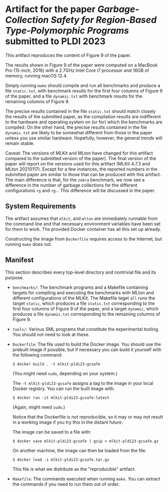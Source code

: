# Artifact for the paper *Garbage-Collection Safety for Region-Based Type-Polymorphic Programs* submitted to PLDI 2023

This artifact reproduces the content of Figure 9 of the paper.

The results shown in Figure 9 of the paper were computed on a MacBook
Pro (15-inch, 2016) with a 2.7GHz Intel Core i7 processor and 16GB of
memory, running macOS 12.4.

Simply running `make` should compile and run all benchmarks and
produce a file `static.txt`, with benchmark results for the first four
columns of Figure 9 of the paper, and a file `dynamic.txt` with
benchmark results for the remaining columns of Figure 9.

The precise results contained in the file `static.txt` should match
closely the results of the submitted paper, as the compilation results
are indifferent to the hardware and operating system on (or for) which
the benchmarks are compiled. On the other hand, the precise results
contained in the file `dynamic.txt` are likely to be somewhat
different from those in the paper unless you use similar
hardware. Hopefully, however, the general trends will remain stable.

Caveat: The versions of MLKit and MLton have changed for this artifact
compared to the submitted version of the paper). The final version of
the paper will report on the versions used for this artifact (MLKit
4.7.3 and MLton 20210117). Except for a few instances, the reported
numbers in the submitted paper are similar to those that can be
produced with this artifact. The main difference is that, for the
`zebra` benchmark, we now see a difference in the number of garbage
collections for the different configurations `rg` and `rg-`. This
difference will be discussed in the paper.

## System Requirements

The artifact assumes that `mlkit`, and `mlton` are immediately
runnable from the command line and that necessary environment
variables have been set for them to work.  The provided Docker
container has all this set up already.

Constructing the image from `Dockerfile` requires access to the
Internet, but running `make` does not.

## Manifest

This section describes every top-level directory and nontrivial file
and its purpose.

* `benchmarks/`: The benchmark programs and a Makefile containing
  targets for compiling and executing the benchmarks with MLton and
  different configurations of the MLKit. The Makefile taget `all` runs
  the target `static`, which produces a file `static.txt`
  corresponding to the first four columns of Figure 9 of the paper, and
  a target `dynamic`, which produces a file `dynamic.txt`
  corresponding to the remaining columns of Figure 9.

* `tools/`: Various SML programs that constitute the experimental
  tooling.  You should not need to look at these.

* `Dockerfile`: The file used to build the Docker image.  You should
  use the prebuilt image if possible, but if necessary you can build
  it yourself with the following command:

  ```
  $ docker build . -t mlkit-pldi23-gcsafe
  ```

  (You might need `sudo`, depending on your system.)

  The `-t mlkit-pldi23-gcsafe` assigns a tag to the image in your
  local Docker registry.  You can run the built image with:

  ```
  $ docker run -it mlkit-pldi23-gcsafe:latest
  ```

  (Again, might need `sudo`.)

  Notice that the Dockerfile is *not* reproducible, so it may or may
  not result in a working image if you try this in the distant future.

  The image can be saved to a file with:

  ```
  $ docker save mlkit-pldi23-gcsafe | gzip > mlkit-pldi23-gcsafe.gz
  ```

  On another machine, the image can then be loaded from the file:

  ```
  $ docker load -i mlkit-pldi23-gcsafe.tar.gz
  ```

  This file is what we distribute as the "reproducible" artifact.

* `Makefile`: The commands executed when running `make`.  You can
  extract the commands if you need to run them out of order.
